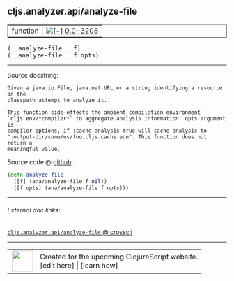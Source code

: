 ## cljs.analyzer.api/analyze-file



 <table border="1">
<tr>
<td>function</td>
<td><a href="https://github.com/cljsinfo/cljs-api-docs/tree/0.0-3208"><img valign="middle" alt="[+] 0.0-3208" title="Added in 0.0-3208" src="https://img.shields.io/badge/+-0.0--3208-lightgrey.svg"></a> </td>
</tr>
</table>


 <samp>
(__analyze-file__ f)<br>
</samp>
 <samp>
(__analyze-file__ f opts)<br>
</samp>

---





Source docstring:

```
Given a java.io.File, java.net.URL or a string identifying a resource on the
classpath attempt to analyze it.

This function side-effects the ambient compilation environment
`cljs.env/*compiler*` to aggregate analysis information. opts argument is
compiler options, if :cache-analysis true will cache analysis to
":output-dir/some/ns/foo.cljs.cache.edn". This function does not return a
meaningful value.
```


Source code @ [github](https://github.com/clojure/clojurescript/blob/r3297/src/main/clojure/cljs/analyzer/api.clj#L61-L71):

```clj
(defn analyze-file
  ([f] (ana/analyze-file f nil))
  ([f opts] (ana/analyze-file f opts)))
```

<!--
Repo - tag - source tree - lines:

 <pre>
clojurescript @ r3297
└── src
    └── main
        └── clojure
            └── cljs
                └── analyzer
                    └── <ins>[api.clj:61-71](https://github.com/clojure/clojurescript/blob/r3297/src/main/clojure/cljs/analyzer/api.clj#L61-L71)</ins>
</pre>

-->

---



###### External doc links:

[`cljs.analyzer.api/analyze-file` @ crossclj](http://crossclj.info/fun/cljs.analyzer.api/analyze-file.html)<br>

---

 <table>
<tr><td>
<img valign="middle" align="right" width="48px" src="http://i.imgur.com/Hi20huC.png">
</td><td>
Created for the upcoming ClojureScript website.<br>
[edit here] | [learn how]
</td></tr></table>

[edit here]:https://github.com/cljsinfo/cljs-api-docs/blob/master/cljsdoc/cljs.analyzer.api/analyze-file.cljsdoc
[learn how]:https://github.com/cljsinfo/cljs-api-docs/wiki/cljsdoc-files

<!--

This information was too distracting to show to readers, but I'll leave it
commented here since it is helpful to:

- pretty-print the data used to generate this document
- and show how to retrieve that data



The API data for this symbol:

```clj
{:ns "cljs.analyzer.api",
 :name "analyze-file",
 :signature ["[f]" "[f opts]"],
 :history [["+" "0.0-3208"]],
 :type "function",
 :full-name-encode "cljs.analyzer.api/analyze-file",
 :source {:code "(defn analyze-file\n  ([f] (ana/analyze-file f nil))\n  ([f opts] (ana/analyze-file f opts)))",
          :title "Source code",
          :repo "clojurescript",
          :tag "r3297",
          :filename "src/main/clojure/cljs/analyzer/api.clj",
          :lines [61 71]},
 :full-name "cljs.analyzer.api/analyze-file",
 :docstring "Given a java.io.File, java.net.URL or a string identifying a resource on the\nclasspath attempt to analyze it.\n\nThis function side-effects the ambient compilation environment\n`cljs.env/*compiler*` to aggregate analysis information. opts argument is\ncompiler options, if :cache-analysis true will cache analysis to\n\":output-dir/some/ns/foo.cljs.cache.edn\". This function does not return a\nmeaningful value."}

```

Retrieve the API data for this symbol:

```clj
;; from Clojure REPL
(require '[clojure.edn :as edn])
(-> (slurp "https://raw.githubusercontent.com/cljsinfo/cljs-api-docs/catalog/cljs-api.edn")
    (edn/read-string)
    (get-in [:symbols "cljs.analyzer.api/analyze-file"]))
```

-->
